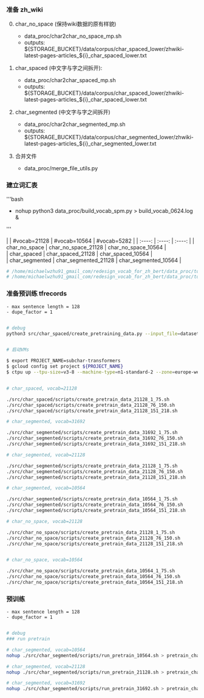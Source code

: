 

### 准备 zh_wiki

0. char_no_space (保持wiki数据的原有样貌)
    - data_proc/char2char_no_space_mp.sh
    - outputs: ${STORAGE_BUCKET}/data/corpus/char_spaced_lower/zhwiki-latest-pages-articles_${i}_char_spaced_lower.txt

1. char_spaced (中文字与字之间拆开):
    - data_proc/char2char_spaced_mp.sh
    - outputs: ${STORAGE_BUCKET}/data/corpus/char_spaced_lower/zhwiki-latest-pages-articles_${i}_char_spaced_lower.txt

2. char_segmented (中文字与字之间拆开)
    - data_proc/char2char_segmented_mp.sh
    - outputs: ${STORAGE_BUCKET}/data/corpus/char_segmented_lower/zhwiki-latest-pages-articles_${i}_char_segmented_lower.txt

3. 合并文件
    - data_proc/merge_file_utils.py



### 建立词汇表

'''bash

- nohup python3 data_proc/build_vocab_spm.py > build_vocab_0624.log &

'''
    


|  | #vocab=21128 | #vocab=10564 |  #vocab=5282   |
| :----: | :----: | :----: | 
| char_no_space	     |      char_no_space_21128     |   char_no_space_10564      |   
|  char_spaced       |     char_spaced_21128      |   char_spaced_10564    |   
|  char_segmented       |       char_segmented_21128    |     char_segmented_10564       |

```bash
# /home/michaelwzhu91_gmail_com/redesign_vocab_for_zh_bert/data_proc/tokenizers/sentencepiece/char_segmented-21128-clean.model
# /home/michaelwzhu91_gmail_com/redesign_vocab_for_zh_bert/data_proc/tokenizers/sentencepiece/char_segmented-21128-clean.vocab

```


### 准备预训练 tfrecords

    - max sentence length = 128
    - dupe_factor = 1
    
```bash

# debug
python3 src/char_spaced/create_pretraining_data.py --input_file=datasets/zh_sample/wiki.valid.raw --output_file=experiments/zh_sample/wiki.valid.%s.tfrecord --do_lower_case=True --do_whole_word_mask=True --max_seq_length=128 --max_predictions_per_seq=13 --masked_lm_prob=0.1 --dupe_factor=2 --bert_tokenizer_name data_proc/tokenizers/char_spaced_21128-vocab.txt


# 启动VMs

$ export PROJECT_NAME=subchar-transformers
$ gcloud config set project ${PROJECT_NAME}
$ ctpu up --tpu-size=v3-8 --machine-type=n1-standard-2 --zone=europe-west4-a --tf-version=1.15 --name=h-bert-1


# char_spaced, vocab=21128

./src/char_spaced/scripts/create_pretrain_data_21128_1_75.sh
./src/char_spaced/scripts/create_pretrain_data_21128_76_150.sh
./src/char_spaced/scripts/create_pretrain_data_21128_151_218.sh

# char_segmented, vocab=31692

./src/char_segmented/scripts/create_pretrain_data_31692_1_75.sh
./src/char_segmented/scripts/create_pretrain_data_31692_76_150.sh
./src/char_segmented/scripts/create_pretrain_data_31692_151_218.sh

# char_segmented, vocab=21128

./src/char_segmented/scripts/create_pretrain_data_21128_1_75.sh
./src/char_segmented/scripts/create_pretrain_data_21128_76_150.sh
./src/char_segmented/scripts/create_pretrain_data_21128_151_218.sh

# char_segmented, vocab=10564

./src/char_segmented/scripts/create_pretrain_data_10564_1_75.sh
./src/char_segmented/scripts/create_pretrain_data_10564_76_150.sh
./src/char_segmented/scripts/create_pretrain_data_10564_151_218.sh

# char_no_space, vocab=21128

./src/char_no_space/scripts/create_pretrain_data_21128_1_75.sh
./src/char_no_space/scripts/create_pretrain_data_21128_76_150.sh
./src/char_no_space/scripts/create_pretrain_data_21128_151_218.sh


# char_no_space, vocab=10564

./src/char_no_space/scripts/create_pretrain_data_10564_1_75.sh
./src/char_no_space/scripts/create_pretrain_data_10564_76_150.sh
./src/char_no_space/scripts/create_pretrain_data_10564_151_218.sh


```

### 预训练

    - max sentence length = 128
    - dupe_factor = 1
    
```bash

# debug
### run pretrain

# char_segmented, vocab=10564
nohup ./src/char_segmented/scripts/run_pretrain_10564.sh > pretrain_char_segmented_10564.log &

# char_segmented, vocab=21128
nohup ./src/char_segmented/scripts/run_pretrain_21128.sh > pretrain_char_segmented_21128.log &

# char_segmented, vocab=31692
nohup ./src/char_segmented/scripts/run_pretrain_31692.sh > pretrain_char_segmented_31692.log &

```


